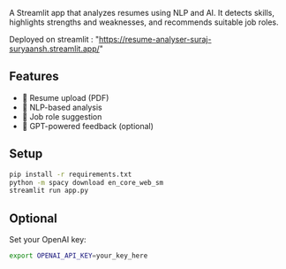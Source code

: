 A Streamlit app that analyzes resumes using NLP and AI. It detects skills, highlights strengths and weaknesses, and recommends suitable job roles.

Deployed on streamlit : "https://resume-analyser-suraj-suryaansh.streamlit.app/"

## Features
- 📄 Resume upload (PDF)
- 🧠 NLP-based analysis
- 💼 Job role suggestion
- 🤖 GPT-powered feedback (optional)

## Setup
```bash
pip install -r requirements.txt
python -m spacy download en_core_web_sm
streamlit run app.py
```

## Optional
Set your OpenAI key:
```bash
export OPENAI_API_KEY=your_key_here
```
